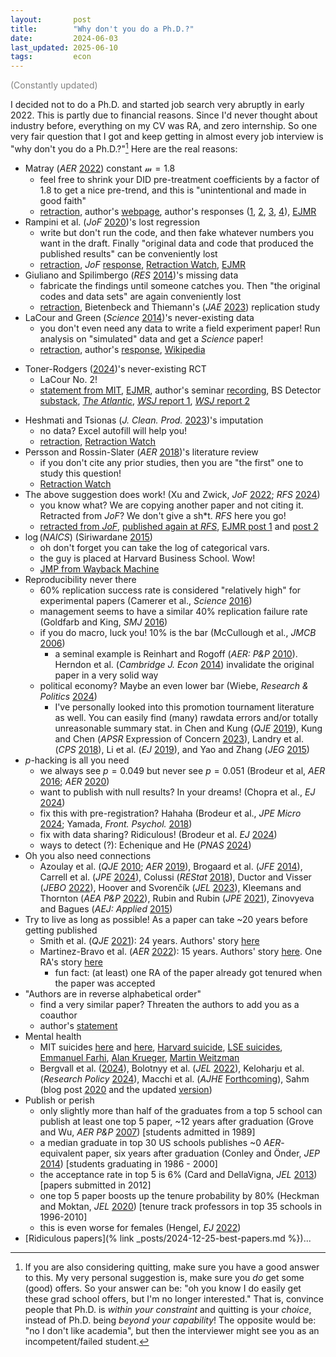 ```yaml
---
layout:       post
title:        "Why don't you do a Ph.D.?"
date:         2024-06-03
last_updated: 2025-06-10
tags:         econ
---
```



<p><font color="#828282">(Constantly updated)</font></p>

I decided not to do a Ph.D. and started job search very abruptly in early 2022. This is partly due to financial reasons. Since I'd never thought about industry before, everything on my CV was RA, and zero internship. So one very fair question that I got and keep getting in almost every job interview is "why don't you do a Ph.D.?"[^answer] Here are the real reasons:

[^answer]: If you are also considering quitting, make sure you have a good answer to this. My very personal suggestion is, make sure you *do* get some (good) offers. So your answer can be: "oh you know I do easily get these grad school offers, but I'm no longer interested." That is, convince people that Ph.D. is *within your constraint* and quitting is your *choice*, instead of Ph.D. being *beyond your capability*! The opposite would be: "no I don't like academia", but then the interviewer might see you as an incompetent/failed student.

* Matray (*AER* [2022](https://doi.org/10.1257/aer.20210369)) constant $\mathscr{m} = 1.8$
    + feel free to shrink your DID pre-treatment coefficients by a factor of $1.8$ to get a nice pre-trend, and this is "unintentional and made in good faith"
    + [retraction](https://www.aeaweb.org/articles?id=10.1257/aer.113.7.2053), author's [webpage](https://web.archive.org/web/20240603021537/https://sites.google.com/view/adrienmatray/papers?authuser=0), author's responses ([1](https://www.dropbox.com/scl/fi/264cyt3m3e9frkldsvgch/statement_AER.pdf?rlkey=2i7isi0tp4iq170igz3tdrdsd&dl=0), [2](https://www.dropbox.com/s/jq1bmy6q39fmlcu/supplemental_note.pdf?dl=0), [3](https://www.dropbox.com/s/skenqoxmygjxfcr/retraction_note_for_website.pdf?dl=0), [4](https://www.dropbox.com/s/xfrdxsso8k1mmux/Matray_2023.pdf?dl=0)), [EJMR](https://www.econjobrumors.com/topic/the-great-matray-scam-2023)
* Rampini et al. (*JoF* [2020](https://doi.org/10.1111/jofi.12868))'s lost regression
    + write but don't run the code, and then fake whatever numbers you want in the draft. Finally "original data and code that produced the published results" can be conveniently lost
    + [retraction](https://onlinelibrary.wiley.com/doi/10.1111/jofi.13064), *JoF* [response](https://afajof.org/2021/07/answers-to-faq-about-the-recent-retraction-of-an-article-in-the-jf/), [Retraction Watch](https://retractionwatch.com/2021/07/08/researchers-forfeit-10000-award-when-papers-findings-cant-be-replicated/), [EJMR](https://www.econjobrumors.com/topic/jf-article-is-retracted)
* Giuliano and Spilimbergo (*RES* [2014](https://doi.org/10.1093/restud/rdt040))'s missing data
    + fabricate the findings until someone catches you. Then "the original codes and data sets" are again conveniently lost
    + [retraction](https://doi.org/10.1093/restud/rdac085), Bietenbeck and Thiemann's (*JAE* [2023](https://doi.org/10.1002/jae.2970)) replication study
* LaCour and Green (*Science* [2014](https://doi.org/10.1126/science.1256151))'s never-existing data
    + you don't even need any data to write a field experiment paper! Run analysis on "simulated" data and get a *Science* paper!
    + [retraction](https://www.science.org/doi/10.1126/science.aac6638), author's [response](https://retractionwatch.com/wp-content/uploads/2015/05/LaCour_Response_05-29-2015.pdf), [Wikipedia](https://en.wikipedia.org/wiki/When_contact_changes_minds)
+ Toner-Rodgers ([2024](https://arxiv.org/pdf/2412.17866v1))'s never-existing RCT
    + LaCour No. 2!
    + [statement from MIT](https://economics.mit.edu/news/assuring-accurate-research-record), [EJMR](https://www.econjobrumors.com/topic/mit-student-kicked-out-and-paper-withdrawn-from-qje), author's seminar [recording](https://cassyni.com/events/MiPYGu3qzKP5MQFWNUn9Tb/seminar), BS Detector [substack](https://thebsdetector.substack.com/p/ai-materials-and-fraud-oh-my), [*The Atlantic*](https://www.theatlantic.com/podcasts/archive/2025/01/ai-scientific-productivity/681298/), [*WSJ* report 1](https://www.wsj.com/economy/will-ai-help-hurt-workers-income-productivity-5928a389), [*WSJ* report 2](https://www.wsj.com/tech/ai/mit-says-it-no-longer-stands-behind-students-ai-research-paper-11434092)
* Heshmati and Tsionas (*J. Clean. Prod.* [2023](https://doi.org/10.1016/j.jclepro.2023.138092))'s imputation
    + no data? Excel autofill will help you!
    + [retraction](https://doi.org/10.1016/j.jclepro.2023.138092), [Retraction Watch](https://retractionwatch.com/2024/02/05/no-data-no-problem-undisclosed-tinkering-in-excel-behind-economics-paper/)
* Persson and Rossin-Slater (*AER* [2018](https://doi.org/10.1257/aer.20141406))'s literature review
    + if you don't cite any prior studies, then you are "the first" one to study this question!
    + [Retraction Watch](https://retractionwatch.com/2016/05/26/economists-go-wild-over-overlooked-citations-in-preprint-on-prenatal-stress/)
* The above suggestion does work! (Xu and Zwick, *JoF* [2022](https://doi.org/10.1111/jofi.13164); *RFS* [2024](https://doi.org/10.1093/rfs/hhae040))
    + you know what? We are copying another paper and not citing it. Retracted from *JoF*? We don't give a sh\*t. *RFS* here you go!
    + [retracted from *JoF*](https://doi.org/10.1111/jofi.13164), [published again at *RFS*](https://doi.org/10.1093/rfs/hhae040), [EJMR post 1](https://www.econjobrumors.com/topic/2022-jf-paper-copies-1993-b-journal-paper) and [post 2](https://www.econjobrumors.com/topic/jf-paper-withdrawn-for-omitted-citation)
* $\log(NAICS)$ (Siriwardane [2015](https://web.archive.org/web/20150616021934/http://faculty.chicagobooth.edu/workshops/financelunch/pdf/siriwardanejmp.pdf))
    + oh don't forget you can take the log of categorical vars.
    + the guy is placed at Harvard Business School. Wow!
    + [JMP from Wayback Machine](https://web.archive.org/web/20150616021934/http://faculty.chicagobooth.edu/workshops/financelunch/pdf/siriwardanejmp.pdf)
* Reproducibility never there
    + 60% replication success rate is considered "relatively high" for experimental papers (Camerer et al., *Science* [2016](https://www.science.org/doi/10.1126/science.aaf0918))
    + management seems to have a similar 40% replication failure rate (Goldfarb and King, *SMJ* [2016](https://doi.org/10.1002/smj.2459))
    + if you do macro, luck you! 10% is the bar (McCullough et al., *JMCB* [2006](https://doi.org/10.1353/mcb.2006.0061))
        - a seminal example is Reinhart and Rogoff (*AER: P&P* [2010](https://doi.org/10.1257/aer.100.2.573)). Herndon et al. (*Cambridge J. Econ* [2014](https://doi.org/10.1093/cje/bet075)) invalidate the original paper in a very solid way
    + political economy? Maybe an even lower bar (Wiebe, *Research & Politics* [2024](https://doi.org/10.1177/20531680241229875))
        - I've personally looked into this promotion tournament literature as well. You can easily find (many) rawdata errors and/or totally unreasonable summary stat. in Chen and Kung (*QJE* [2019](https://doi.org/10.1093/qje/qjy027)), Kung and Chen (*APSR* Expression of Concern [2023](https://doi.org/10.1017/S0003055423000060)), Landry et al. (*CPS* [2018](https://doi.org/10.1177/0010414017730078)), Li et al. (*EJ* [2019](https://doi.org/10.1093/ej/uez018)), and Yao and Zhang (*JEG* [2015](https://doi.org/10.1007/s10887-015-9116-1))
* *p*-hacking is all you need
    + we always see $p = 0.049$ but never see $p = 0.051$ (Brodeur et al, *AER* [2016](http://dx.doi.org/10.1257/app.20150044); *AER* [2020](https://doi.org/10.1257/aer.20190687))
    + want to publish with null results? In your dreams! (Chopra et al., *EJ* [2024](https://doi.org/10.1093/ej/uead060))
    + fix this with pre-registration? Hahaha (Brodeur et al., *JPE Micro* [2024](https://doi.org/10.1086/730455); Yamada, *Front. Psychol.* [2018](https://doi.org/10.3389/fpsyg.2018.01831))
    + fix with data sharing? Ridiculous! (Brodeur et al. *EJ* [2024](https://doi.org/10.1093/ej/uead104))
    + ways to detect (?): Echenique and He (*PNAS* [2024](https://doi.org/10.1073/pnas.2400787121))
* Oh you also need connections
    + Azoulay et al. (*QJE* [2010](https://doi.org/10.1162/qjec.2010.125.2.549); *AER* [2019](https://doi.org/10.1257/aer.20161574)), Brogaard et al. (*JFE* [2014](https://doi.org/10.1016/j.jfineco.2013.10.006)), Carrell et al. (*JPE* [2024](https://doi.org/10.1086/730208)), Colussi (*REStat* [2018](https://doi.org/10.1162/REST_a_00666)), Ductor and Visser (*JEBO* [2022](https://doi.org/10.1016/j.jebo.2022.06.014)), Hoover and Svorenčík (*JEL* [2023](https://doi.org/10.1257/jel.20221667)), Kleemans and Thornton (*AEA P&P* [2022](https://doi.org/10.1257/pandp.20211123)), Rubin and Rubin (*JPE* [2021](https://doi.org/10.1086/715021)), Zinovyeva and Bagues (*AEJ: Applied* [2015](https://doi.org/10.1257/app.20120337))
* Try to live as long as possible! As a paper can take ~20 years before getting published
    + Smith et al. (*QJE* [2021](https://doi.org/10.1093/restud/rdab001)): 24 years. Authors' story [here](https://x.com/LonesSmith/status/1369763777537847298)
    + Martinez-Bravo et al. (*AER* [2022](https://doi.org/10.1257/aer.20181249)): 15 years. Authors' story [here](https://mp.weixin.qq.com/s/7b6YHc5cRuPUO2KeamwHgA). One RA's story [here](https://weibo.com/7214391486/L2TAnq9QL)
        - fun fact: (at least) one RA of the paper already got tenured when the paper was accepted
* "Authors are in reverse alphabetical order"
    + find a very similar paper? Threaten the authors to add you as a coauthor
    + author's [statement](https://sites.google.com/site/oyvindthomassen/authorship)
* Mental health
    + MIT suicides [here](https://web.archive.org/web/20150716045000/http://web.mit.edu/~sdavies/www/mit-suicides/) and [here](https://thetech.com/2015/09/22/nickolaus-v135-n23), [Harvard suicide](https://www.thecrimson.com/article/1996/6/22/economics-doctoral-student-commits-suicide-pdmitry/), [LSE suicides](https://x.com/nunopgpalma/status/1535190269754220545), [Emmanuel Farhi](https://en.wikipedia.org/wiki/Emmanuel_Farhi), [Alan Krueger](https://en.wikipedia.org/wiki/Alan_Krueger#Death_and_legacy), [Martin Weitzman](https://en.wikipedia.org/wiki/Martin_Weitzman#Research)
    + Bergvall et al. ([2024](https://swopec.hhs.se/lunewp/abs/lunewp2024_005.htm)), Bolotnyy et al. (*JEL* [2022](https://doi.org/10.1257/jel.20201555)), Keloharju et al. (*Research Policy* [2024](https://doi.org/10.1016/j.respol.2024.105078)), Macchi et al. (*AJHE* [Forthcoming](ttps://doi.org/10.1086/735865)), Sahm (blog post [2020](https://web.archive.org/web/20200729023354/https://macromomblog.com/2020/07/29/economics-is-a-disgrace/) and the updated [version](https://web.archive.org/web/20240315205918/https://macromomblog.com/2020/07/29/economics-is-a-disgrace/))
* Publish or perish
    + only slightly more than half of the graduates from a top 5 school can publish at least one top 5 paper, ~12 years after graduation (Grove and Wu, *AER P&P* [2007](https://doi.org/10.1257/aer.97.2.506)) [students admitted in 1989]
    + a median graduate in top 30 US schools publishes ~0 *AER*-equivalent paper, six years after graduation (Conley and Önder, *JEP* [2014](http://doi.org/10.1257/jep.28.3.205)) [students graduating in 1986 - 2000]
    + the acceptance rate in top 5 is 6% (Card and DellaVigna, *JEL* [2013](https://doi.org/10.1257/jel.51.1.144)) [papers submitted in 2012]
    + one top 5 paper boosts up the tenure probability by 80% (Heckman and Moktan, *JEL* [2020](https://doi.org/10.1257/jel.20191574)) [tenure track professors in top 35 schools in 1996-2010]
    + this is even worse for females (Hengel, *EJ* [2022](https://doi.org/10.1093/ej/ueac032))
* [Ridiculous papers](% link _posts/2024-12-25-best-papers.md %})...

